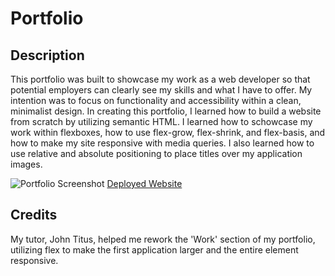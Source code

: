 # Portfolio

## Description

This portfolio was built to showcase my work as a web developer so that potential employers can clearly see my skills and what I have to offer. My intention was to focus on functionality and accessibility within a clean, minimalist design. In creating this portfolio, I learned how to build a website from scratch by utilizing semantic HTML. I learned how to schowcase my work within flexboxes, how to use flex-grow, flex-shrink, and flex-basis, and how to make my site responsive with media queries. I also learned how to use relative and absolute positioning to place titles over my application images.

![Portfolio Screenshot](./assets/images/casey-newman-portfolio-ss.png)
[Deployed Website](https://caseynewman.github.io/portfolio/)

## Credits

My tutor, John Titus, helped me rework the 'Work' section of my portfolio, utilizing flex to make the first application larger and the entire element responsive.